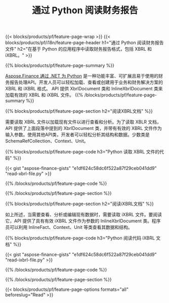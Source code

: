 ﻿---
title: 通过 Python 阅读财务报告
url: /zh/python-net/read/
description:  Python 代码通过 Python 库读取 XBRL 和 iXBRL 文件中的财务报告。
---
{{< blocks/products/pf/feature-page-wrap >}}
{{< blocks/products/pf/i18n/feature-page-header h1="通过 Python 阅读财务报告文件" h2="在基于 Python 的应用程序中读取财务报告格式，包括 XBRL 和 iXBRL。" >}}

{{% blocks/products/pf/feature-page-summary %}}

[Aspose.Finance 通过 .NET 为 Python](https://products.aspose.com/finance/python-net/) 是一种功能丰富、可扩展且易于使用的财务报告处理API。开发人员可以轻松加载、查看或创建用于业务和财务解决方案的 XBRL 和 iXBRL 格式。 API 提供 XbrlDocument 类和 InlineXbrlDocument 类来加载有效的 XBRL 和 iXBRL 文件。
{{% /blocks/products/pf/feature-page-summary %}}

{{% blocks/products/pf/feature-page-section h2="阅读XBRL文档" %}}

需要读取 XBRL 文件以加载现有文件以进行查看和分析。为了读取 XBLR 文档，API 提供了上面段落中提到的 XbrlDocument 类，并带有有效的 XBRL 文件作为输入参数。使用其他API类，开发者可以轻松分析其结构和数据。少数类是 SchemaRefCollection、Context、Unit。

{{% blocks/products/pf/feature-page-code h3="Python 读取 XBRL 文件的代码" %}}

{{< gist "aspose-finance-gists" "e1df624c58dc6f522a87f29ceb041dd9" "read-xbrl-file.py" >}} 

{{% /blocks/products/pf/feature-page-code %}}

{{% /blocks/products/pf/feature-page-section %}}

{{% blocks/products/pf/feature-page-section h2="阅读iXBRL文档" %}}

如上所述，当需要查看、分析或编辑现有数据时，需要读取 iXBRL 文件。要阅读它，API 提供了具有有效 iXBRL 文件作为参数的 InlineXbrlDocument 类。程序员可以利用 InlineFact、Context、Unit 等类查看其数据和结构。 

{{% blocks/products/pf/feature-page-code h3="Python 阅读代码 iXBRL 文档" %}}

{{< gist "aspose-finance-gists" "e1df624c58dc6f522a87f29ceb041dd9" "read-ixbrl-file.py" >}}

{{% /blocks/products/pf/feature-page-code %}}

{{% /blocks/products/pf/feature-page-section %}}

{{< blocks/products/pf/feature-page-options formats="all" beforeslug="Read" >}}